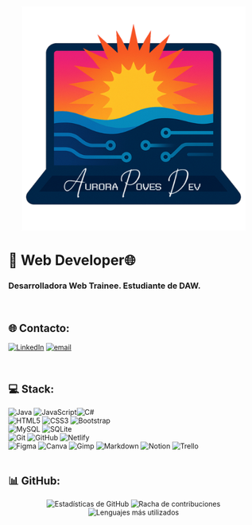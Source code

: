 <p align="center">
  <img src="https://github.com/APoves/APoves/blob/main/logo.png" alt="Mi Logo" width="450"/>
</p>

 

# 👾 Web Developer🌐 <br>

### Desarrolladora Web Trainee. Estudiante de DAW. 
<br>




## 🌐 Contacto:
[![LinkedIn](https://img.shields.io/badge/LinkedIn-%230077B5.svg?logo=linkedin&logoColor=white)](https://linkedin.com/in/www.linkedin.com/in/auroramarinapoves) [![email](https://img.shields.io/badge/Email-D14836?logo=gmail&logoColor=white)](mailto:marinapoves@gmail.com) 


 
<br>

## 💻 Stack:
 ![Java](https://img.shields.io/badge/java-%23ED8B00.svg?style=flat&logo=openjdk&logoColor=white) ![JavaScript](https://img.shields.io/badge/javascript-%23323330.svg?style=flat&logo=javascript&logoColor=%23F7DF1E)![C#](https://img.shields.io/badge/c%23-%23239120.svg?style=flat&logo=csharp&logoColor=white)
<br>
![HTML5](https://img.shields.io/badge/html5-%23E34F26.svg?style=flat&logo=html5&logoColor=white) ![CSS3](https://img.shields.io/badge/css3-%231572B6.svg?style=flat&logo=css3&logoColor=white)  ![Bootstrap](https://img.shields.io/badge/bootstrap-%238511FA.svg?style=flat&logo=bootstrap&logoColor=white) 
<br>
![MySQL](https://img.shields.io/badge/mysql-4479A1.svg?style=flat&logo=mysql&logoColor=white) ![SQLite](https://img.shields.io/badge/sqlite-%2307405e.svg?style=flat&logo=sqlite&logoColor=white) 
<br>
![Git](https://img.shields.io/badge/git-%23F05033.svg?style=flat&logo=git&logoColor=white) ![GitHub](https://img.shields.io/badge/github-%23121011.svg?style=flat&logo=github&logoColor=white)  ![Netlify](https://img.shields.io/badge/netlify-%23000000.svg?style=flat&logo=netlify&logoColor=#00C7B7) 
<br>
![Figma](https://img.shields.io/badge/figma-%23F24E1E.svg?style=flat&logo=figma&logoColor=white) ![Canva](https://img.shields.io/badge/Canva-%2300C4CC.svg?style=flat&logo=Canva&logoColor=white) ![Gimp](https://img.shields.io/badge/Gimp-657D8B?style=flat&logo=gimp&logoColor=FFFFFF) ![Markdown](https://img.shields.io/badge/markdown-%23000000.svg?style=flat&logo=markdown&logoColor=white) ![Notion](https://img.shields.io/badge/Notion-%23000000.svg?style=flat&logo=notion&logoColor=white)  ![Trello](https://img.shields.io/badge/Trello-%23026AA7.svg?style=flat&logo=Trello&logoColor=white) 
<br>
<br>

## 📊 GitHub:
<div align="center">
  <img src="https://github-readme-stats.vercel.app/api?username=APoves&theme=jolly&hide_border=false&include_all_commits=true&count_private=true" alt="Estadísticas de GitHub" />
  <img src="https://nirzak-streak-stats.vercel.app/?user=APoves&theme=jolly&hide_border=false" alt="Racha de contribuciones" />
  <img src="https://github-readme-stats.vercel.app/api/top-langs/?username=APoves&theme=jolly&hide_border=false&include_all_commits=true&count_private=true&layout=compact&include=javascript,java" alt="Lenguajes más utilizados" />
</div>

